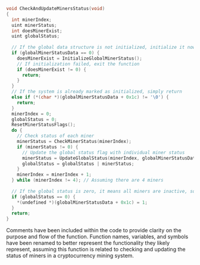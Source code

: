 ```c
void CheckAndUpdateMinersStatus(void)
{
  int minerIndex;
  uint minerStatus;
  int doesMinerExist;
  uint globalStatus;
  
  // If the global data structure is not initialized, initialize it now
  if (globalMinerStatusData == 0) {
    doesMinerExist = InitializeGlobalMinerStatus();
    // If initialization failed, exit the function
    if (doesMinerExist != 0) {
      return;
    }
  }
  // If the system is already marked as initialized, simply return
  else if (*(char *)(globalMinerStatusData + 0x1c) != '\0') {
    return;
  }
  minerIndex = 0;
  globalStatus = 0;
  ResetMinerStatusFlags();
  do {
    // Check status of each miner
    minerStatus = CheckMinerStatus(minerIndex);
    if (minerStatus != 0) {
      // Update the global status flag with individual miner status
      minerStatus = UpdateGlobalStatus(minerIndex, globalMinerStatusData);
      globalStatus = globalStatus | minerStatus;
    }
    minerIndex = minerIndex + 1;
  } while (minerIndex != 4); // Assuming there are 4 miners
  
  // If the global status is zero, it means all miners are inactive, so mark the system inactive
  if (globalStatus == 0) {
    *(undefined *)(globalMinerStatusData + 0x1c) = 1;
  }
  return;
}
```

Comments have been included within the code to provide clarity on the purpose and flow of the function. Function names, variables, and symbols have been renamed to better represent the functionality they likely represent, assuming this function is related to checking and updating the status of miners in a cryptocurrency mining system.